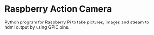 # Raspberry Action Camera
Python program for Raspberry Pi to take pictures, images and stream to hdmi output by using GPIO pins. 
